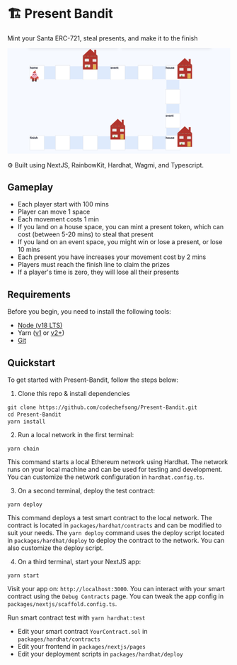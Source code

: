 # 🏗 Present Bandit
Mint your Santa ERC-721, steal presents, and make it to the finish

![Present Bandit Thumbnail](./packages/nextjs/public/game.png)

⚙️ Built using NextJS, RainbowKit, Hardhat, Wagmi, and Typescript.

## Gameplay
<ul>
  <li>Each player start with 100 mins</li>
  <li>Player can move 1 space</li>
  <li>Each movement costs 1 min</li>
  <li>
    If you land on a house space, you can mint a present token, which can cost (between 5-20 mins) to steal
    that present
  </li>
  <li>If you land on an event space, you might win or lose a present, or lose 10 mins</li>
  <li>Each present you have increases your movement cost by 2 mins</li>
  <li>Players must reach the finish line to claim the prizes</li>
  <li>If a player's time is zero, they will lose all their presents</li>
</ul>

## Requirements

Before you begin, you need to install the following tools:

- [Node (v18 LTS)](https://nodejs.org/en/download/)
- Yarn ([v1](https://classic.yarnpkg.com/en/docs/install/) or [v2+](https://yarnpkg.com/getting-started/install))
- [Git](https://git-scm.com/downloads)

## Quickstart

To get started with Present-Bandit, follow the steps below:

1. Clone this repo & install dependencies

```
git clone https://github.com/codechefsong/Present-Bandit.git
cd Present-Bandit
yarn install
```

2. Run a local network in the first terminal:

```
yarn chain
```

This command starts a local Ethereum network using Hardhat. The network runs on your local machine and can be used for testing and development. You can customize the network configuration in `hardhat.config.ts`.

3. On a second terminal, deploy the test contract:

```
yarn deploy
```

This command deploys a test smart contract to the local network. The contract is located in `packages/hardhat/contracts` and can be modified to suit your needs. The `yarn deploy` command uses the deploy script located in `packages/hardhat/deploy` to deploy the contract to the network. You can also customize the deploy script.

4. On a third terminal, start your NextJS app:

```
yarn start
```

Visit your app on: `http://localhost:3000`. You can interact with your smart contract using the `Debug Contracts` page. You can tweak the app config in `packages/nextjs/scaffold.config.ts`.

Run smart contract test with `yarn hardhat:test`

- Edit your smart contract `YourContract.sol` in `packages/hardhat/contracts`
- Edit your frontend in `packages/nextjs/pages`
- Edit your deployment scripts in `packages/hardhat/deploy`
